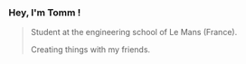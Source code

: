 ### Hey, I'm Tomm !

>Student at the engineering school of Le Mans (France).
>
>Creating things with my friends.

